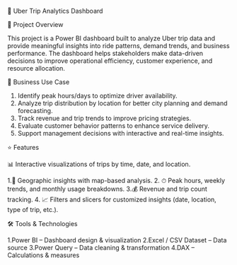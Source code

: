 🚖 Uber Trip Analytics Dashboard

📌 Project Overview

This project is a Power BI dashboard built to analyze Uber trip data and provide meaningful insights into ride patterns, demand trends, and business performance. The dashboard helps stakeholders make data-driven decisions to improve operational efficiency, customer experience, and resource allocation.

💼 Business Use Case

1. Identify peak hours/days to optimize driver availability.
2. Analyze trip distribution by location for better city planning and demand forecasting.
3. Track revenue and trip trends to improve pricing strategies.
4. Evaluate customer behavior patterns to enhance service delivery.
5. Support management decisions with interactive and real-time insights.

⭐ Features

📊 Interactive visualizations of trips by time, date, and location.

1.📍 Geographic insights with map-based analysis.
2. ⏱ Peak hours, weekly trends, and monthly usage breakdowns.
3.💰 Revenue and trip count tracking.
4. 📈 Filters and slicers for customized insights (date, location, type of trip, etc.).

🛠 Tools & Technologies

1.Power BI – Dashboard design & visualization
2.Excel / CSV Dataset – Data source
3.Power Query – Data cleaning & transformation
4.DAX – Calculations & measures
